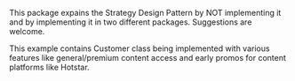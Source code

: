 This package expains the Strategy Design Pattern by NOT implementing it and by implementing it in two different packages.
Suggestions are welcome.

This example contains Customer class being implemented with various features like general/premium content access and early promos for content platforms like Hotstar.